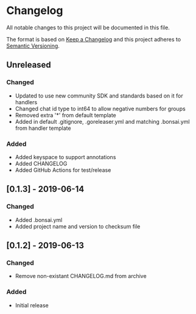 # Changelog
All notable changes to this project will be documented in this file.

The format is based on [Keep a Changelog](http://keepachangelog.com/en/1.0.0/)
and this project adheres to [Semantic
Versioning](http://semver.org/spec/v2.0.0.html).

## Unreleased

### Changed
- Updated to use new community SDK and standards based on it for handlers
- Changed chat id type to int64 to allow negative numbers for groups
- Removed extra '*' from default template
- Added in default .gitignore, .goreleaser.yml and matching .bonsai.yml from handler template

### Added
- Added keyspace to support annotations
- Added CHANGELOG
- Added GitHub Actions for test/release

## [0.1.3] - 2019-06-14

### Changed
- Added .bonsai.yml
- Added project name and version to checksum file

## [0.1.2] - 2019-06-13

### Changed
- Remove non-existant CHANGELOG.md from archive

### Added
- Initial release
